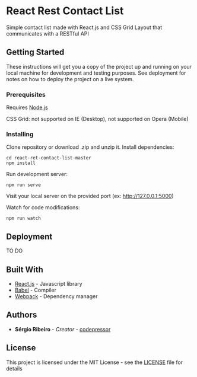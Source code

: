 # React Rest Contact List

Simple contact list made with React.js and CSS Grid Layout that communicates with a RESTful API

## Getting Started

These instructions will get you a copy of the project up and running on your local machine for development and testing purposes. See deployment for notes on how to deploy the project on a live system.

### Prerequisites

Requires [Node.js](https://nodejs.org/)

CSS Grid: not supported on IE (Desktop), not supported on Opera (Mobile)

### Installing

Clone repository or download .zip and unzip it. Install dependencies:

```
cd react-ret-contact-list-master
npm install
```

Run development server:

```
npm run serve
```

Visit your local server on the provided port (ex: http://127.0.0.1:5000)

Watch for code modifications:

```
npm run watch
```

## Deployment

TO DO

## Built With

* [React.js](https://reactjs.org/) - Javascript library
* [Babel](https://babeljs.io/) - Compiler
* [Webpack](https://webpack.js.org/) - Dependency manager

## Authors

* **Sérgio Ribeiro** - *Creator* - [codepressor](https://codepressor.com/)

## License

This project is licensed under the MIT License - see the [LICENSE](LICENSE) file for details

